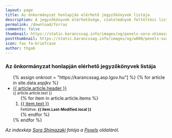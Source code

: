 ```yaml
---
layout: page
title: Az önkormányzat honlapján elérhető jegyzőkönyvek listája
description: A jegyzőkönyvek elérhetősége, csatolmányok feltöltési listája
permalink: /download/forras
comments: false
thumbnail: https://static.karancssag.info/images/og/pexels-sora-shimazaki-5668859.jpg
postthumbnail: https://static.karancssag.info/images/og/w800/pexels-sora-shimazaki-5668859.jpg
icon: fas fa-briefcase
author: thgab
---
```


### Az önkormányzat honlapján elérhető jegyzőkönyvek listája

<ul>
{% assign onkroot = "https://karancssag.asp.lgov.hu"] %}
{% for article in site.data.aspjkv %}
    <li>
        <a href="{{ onkroot }}{{ article.link }}" target="_blank" >{{ article.article.header }}</a><br/>
        <small>
            {{ article.article.text }}
        </small>
        <ol>
        {% for item in article.article.items %}
            <li>
                <a href="{{ item.href }}" target="_blank">{{ item.text }}</a><br/>
                <small>Feltöltve:
                    <b>{{ item.Last-Modified.local }}</b>
                </small>
            </li>
    {% endfor %}
    </ol>
    </li>
{% endfor %}
</ul>

_Az indexkép [Sora Shimazaki](https://www.pexels.com/hu-hu/@sora-shimazaki?utm_content=attributionCopyText&amp;utm_medium=referral&amp;utm_source=pexels) fotója a [Pexels](https://www.pexels.com/hu-hu/foto/uzletember-ferfi-no-hordozhato-szamitogep-5668859/?utm_content=attributionCopyText&amp;utm_medium=referral&amp;utm_source=pexels) oldaláról._